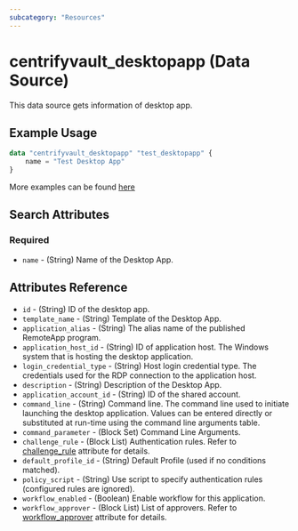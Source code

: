 ```yaml
---
subcategory: "Resources"
---
```


# centrifyvault_desktopapp (Data Source)

This data source gets information of desktop app.

## Example Usage

```terraform
data "centrifyvault_desktopapp" "test_desktopapp" {
    name = "Test Desktop App"
}
```

More examples can be found [here](https://github.com/marcozj/terraform-provider-centrifyvault/tree/main/examples/centrifyvault_desktopapp)

## Search Attributes

### Required

- `name` - (String) Name of the Desktop App.

## Attributes Reference

- `id` - (String) ID of the desktop app.
- `template_name` - (String) Template of the Desktop App.
- `application_alias` - (String) The alias name of the published RemoteApp program.
- `application_host_id` - (String) ID of application host. The Windows system that is hosting the desktop application.
- `login_credential_type` - (String) Host login credential type. The credentials used for the RDP connection to the application host.
- `description` - (String) Description of the Desktop App.
- `application_account_id` - (String) ID of the shared account.
- `command_line` - (String) Command line. The command line used to initiate launching the desktop application. Values can be entered directly or substituted at run-time using the command line arguments table.
- `command_parameter` - (Block Set) Command Line Arguments.
- `challenge_rule` - (Block List) Authentication rules. Refer to [challenge_rule](./attribute_challengerule.md) attribute for details.
- `default_profile_id` - (String) Default Profile (used if no conditions matched).
- `policy_script` - (String) Use script to specify authentication rules (configured rules are ignored).
- `workflow_enabled` - (Boolean) Enable workflow for this application.
- `workflow_approver` - (Block List) List of approvers. Refer to [workflow_approver](./attribute_workflow_approver.md) attribute for details.
